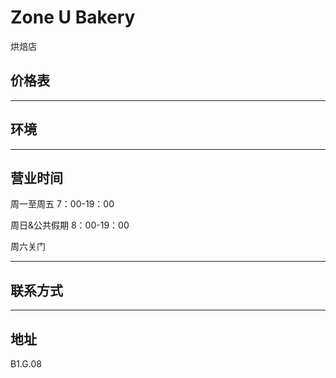 # Zone U Bakery

烘焙店

## 价格表

---

## 环境

---

## 营业时间

周一至周五 7：00-19：00

周日&公共假期 8：00-19：00

周六关门

---

## 联系方式

---

## 地址

B1.G.08
